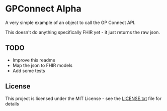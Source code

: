# GPConnect Alpha

A very simple example of an object to call the GP Connect API.

This doesn't do anything specifically FHIR yet - it just returns the raw json.

## TODO
* Improve this readme
* Map the json to FHIR models
* Add some tests

## License

This project is licensed under the MIT License - see the [LICENSE.txt](LICENSE.txt) file for details
